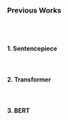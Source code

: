 ### Previous Works

<br>
<br>

#### 1. Sentencepiece

<br>

#### 2. Transformer

<br>

#### 3. BERT
